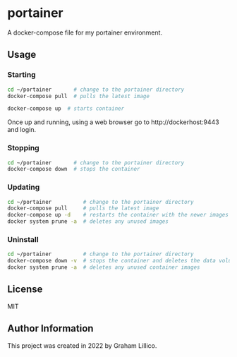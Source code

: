 # portainer

A docker-compose file for my portainer environment.

## Usage 

### Starting

```bash
cd ~/portainer       # change to the portainer directory
docker-compose pull  # pulls the latest image
```

```bash
docker-compose up  # starts container
```

Once up and running, using a web browser go to http://dockerhost:9443 and login.

### Stopping

```bash
cd ~/portainer       # change to the portainer directory
docker-compose down  # stops the container
```

### Updating

```bash
cd ~/portainer          # change to the portainer directory
docker-compose pull     # pulls the latest image
docker-compose up -d    # restarts the container with the newer images
docker system prune -a  # deletes any unused images
```

### Uninstall

```bash
cd ~/portainer          # change to the portainer directory
docker-compose down -v  # stops the container and deletes the data volumes
docker system prune -a  # deletes any unused container images
```

## License

MIT

## Author Information

This project was created in 2022 by Graham Lillico.
